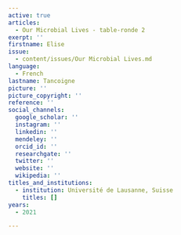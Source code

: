 ```yaml
---
active: true
articles:
  - Our Microbial Lives - table-ronde 2
exerpt: ''
firstname: Elise
issue:
  - content/issues/Our Microbial Lives.md
language:
  - French
lastname: Tancoigne
picture: ''
picture_copyright: ''
reference: ''
social_channels:
  google_scholar: ''
  instagram: ''
  linkedin: ''
  mendeley: ''
  orcid_id: ''
  researchgate: ''
  twitter: ''
  website: ''
  wikipedia: ''
titles_and_institutions:
  - institution: Université de Lausanne, Suisse
    titles: []
years:
  - 2021

---
```

